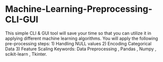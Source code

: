 # Machine-Learning-Preprocessing-CLI-GUI
This simple CLI &amp; GUI tool will save your time so that you  can utilize it in applying different machine learning algorithms.   You will apply the following pre-processing steps:   1) Handling NULL values   2) Encoding Categorical Data   3) Feature Scaling  Keywords: Data Preprocessing , Pandas , Numpy , scikit-learn , Tkinter. 
